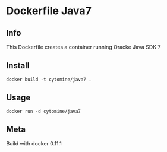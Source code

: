 # Dockerfile Java7

## Info

This Dockerfile creates a container running Oracke Java SDK 7

## Install

`docker build -t cytomine/java7 .` 

## Usage

`docker run -d cytomine/java7`

## Meta

Build with docker 0.11.1

